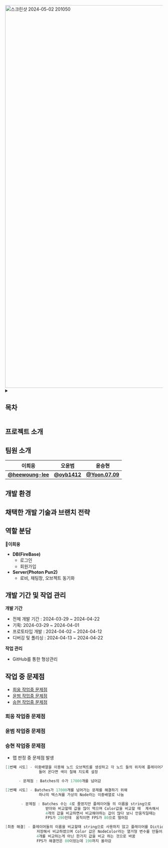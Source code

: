 <img width="1219" alt="스크린샷 2024-05-02 201050" src="https://github.com/samhomesss/TeamProject/assets/159544864/fc0728a4-56a8-4bb9-b9a3-070a4c2561d3">

<details><summary> 

  ## **목차**
  
</summary>
  
- [프로젝트 소개](#프로젝트-소개)
  
- [팀원 소개](#팀원-소개)
  
- [개발 환경](#개발-환경)

- [채택한 개발 기술과 브랜치 전략](#채택한-개발-기술과-브랜치-전략)

- [역할 분담](#역할-분담)

- [개발 기간 및 작업 관리](#개발-기간-및-작업-관리)

- [작업 중 문제점](#작업-중-문제점)
  

</details>

## **프로젝트 소개** 


## **팀원 소개** 

|  **이희웅**  |  **오윤범**  |  **윤승현**  |
|  ------  |  ------  |  ------  |
| [**@heewoung-lee**](https://github.com/heewoung-lee)  |  [**@oyb1412**](https://github.com/oyb1412) |  [**@Yoon.07.09**](https://github.com/samhomesss)  |

## **개발 환경** 


## **채택한 개발 기술과 브랜치 전략** 


## **역할 분담** 
**🍊이희웅**

- **DB(FireBase)**
    - 로그인
    - 회원가입
- **Server(Photon Pun2)**
    - 로비, 채팅창, 오브젝트 동기화

## **개발 기간 및 작업 관리** 

**개발 기간**

- 전체 개발 기간 : 2024-03-29 ~ 2024-04-22
- 기획:  2024-03-29 ~ 2024-04-01
- 프로토타입 개발 : 2024-04-02 ~ 2024-04-12
- 디버깅 및 폴리싱 : 2024-04-13 ~ 2024-04-22

**작업 관리**

- GitHub를 통한 형상관리

## **작업 중 문제점** 

- [희웅 작업중 문제점](#희웅-작업중-문제점)
- [윤범 작업중 문제점](#윤범-작업중-문제점)
- [승현 작업중 문제점](#승현-작업중-문제점)
### 희웅 작업중 문제점
### 윤범 작업중 문제점
### 승현 작업중 문제점
- 맵 판정 중 문제점 발생
```scala
[1번째 시도] - 이중배열을 이용해 노드 오브젝트를 생성하고 각 노드 들의 위치에 플레이어가 
               들어 온다면 색이 칠해 지도록 설정

      - 문제점 : Batches의 수가 17000개를 넘어감

[2번째 시도] - Batches가 17000개를 넘어가는 문제를 해결하기 위해
               하나의 텍스쳐를 가상의 Node라는 이중배열로 나눔

       - 문제점 : Batches 수는 4로 줄였지만 플레이어들 의 이름을 string으로 
                  받아와 비교할때 값을 많이 먹으며 Color값을 비교할 때  계속해서 
                  4개의 값을 비교하면서 비교해야하는 값이 많다 보니 안움직일때는 
                  FPS가 290인데  움직이면 FPS가 80으로 떨어짐

[최종 해결] - 플레이어들의 이름을 비교할때 string으로 사용하지 않고 플레이어를 Dictionary에 
              저장해서 비교하였으며 Color 값은 NodeColor라는 열거형 변수를 만들어서
              4개를 비교하는게 아닌 한가지 값을 비교 하는 것으로 바꿈
              FPS가 해결전은 80이었는데 190까지 올라감

```










